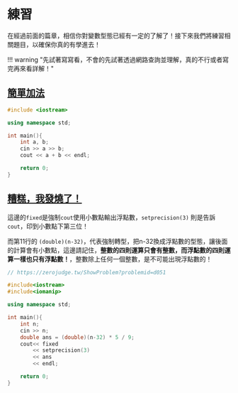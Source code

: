 # 練習

在經過前面的篇章，相信你對變數型態已經有一定的了解了！接下來我們將練習相關題目，以確保你真的有學進去！


!!! warning "先試著寫寫看，不會的先試著透過網路查詢並理解，真的不行或者寫完再來看詳解！"

## [簡單加法](https://zerojudge.tw/ShowProblem?problemid=a002)

```c++ linenums="1" title="範例程式"
#include <iostream>

using namespace std;

int main(){
    int a, b;
    cin >> a >> b;
    cout << a + b << endl;

    return 0;
}


```

## [糟糕，我發燒了！](https://zerojudge.tw/ShowProblem?problemid=d051)

這邊的``fixed``是強制``cout``使用小數點輸出浮點數，``setprecision(3)`` 則是告訴``cout``，印到小數點下第三位！

而第11行的 ``(double)(n-32)``，代表強制轉型，把n-32換成浮點數的型態，讓後面的計算會有小數點，這邊請記住，**整數的四則運算只會有整數，而浮點數的四則運算一樣也只有浮點數！**，整數除上任何一個整數，是不可能出現浮點數的！

```C++ linenums="1" title="範例程式"
// https://zerojudge.tw/ShowProblem?problemid=d051

#include<iostream>
#include<iomanip>

using namespace std;

int main(){
    int n;
    cin >> n;
    double ans = (double)(n-32) * 5 / 9;
    cout<< fixed
        << setprecision(3) 
        << ans
        << endl;

    return 0;
}
```
